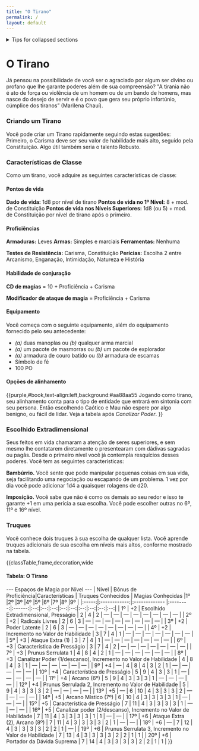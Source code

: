 ```yaml
---
title: "O Tirano"
permalink: /
layout: default
---
```

<details>

<summary>Tips for collapsed sections</summary>

### You can add a header

You can add text within a collapsed section. 

You can add an image or a code block, too.

```ruby
   puts "Hello World"
```

</details>

# O Tirano
Já pensou na possibilidade de você ser o agraciado por algum ser divino ou profano que lhe garante poderes além de sua compreensão? "A tirania não é ato de força ou violência de um homem ou de um bando de homens, mas nasce do desejo de servir e é o povo que gera seu próprio infortúnio, cúmplice dos tiranos” (Marilena Chauí).

### Criando um Tirano
Você pode criar um Tirano rapidamente seguindo estas sugestões: Primeiro, o Carisma deve ser seu valor de habilidade mais alto, seguido pela Constituição. Algo útil também seria o talento Robusto.

### Características de Classe

Como um tirano, você adquire as seguintes características de classe:

#### Pontos de vida
**Dado de vida:**                     1d8 por nível de tirano
**Pontos de vida no 1º Nível:**      8 + mod. de Constituição
**Pontos de vida nos Níveis Superiores:**  1d8 (ou 5) + mod. de Constituição por nível de tirano após o primeiro.

#### Proficiências
**Armaduras:**    Leves
**Armas:**  Simples e marciais
**Ferramentas:**    Nenhuma

**Testes de Resistência:**  Carisma, Constituição
**Perícias:**         Escolha 2 entre Arcanismo, Enganação, Intimidação, Natureza e História

#### Habilidade de conjuração
**CD de magias** = 10 + Proficiência + Carisma

**Modificador de ataque de magia** = Proficiência + Carisma

#### Equipamento
Você começa com o seguinte equipamento, além do equipamento fornecido pelo seu antecedente:
- *(a)* duas manoplas ou *(b)* qualquer arma marcial
- *(a)* um pacote de masmorras ou *(b)* um pacote de explorador
- *(a)* armadura de couro batido ou *(b)* armadura de escamas
- Símbolo de fé
- 100 PO

#### Opções de alinhamento
{{purple,#book,text-align:left,background:#aa88aa55
Jogando como tirano, seu alinhamento conta para o tipo de entidade que entrará em sintonia com seu persona.
Então escolhendo Caótico e Mau não espere por algo benigno, ou fácil de lidar. Veja a tabela após *Canalizar Poder*.
}}

### Escolhido Extradimensional
Seus feitos em vida chamaram a atenção de seres superiores, e sem mesmo lhe contatarem diretamente o presentearam com dádivas sagradas ou pagãs. Desde o primeiro nível você já contempla resquícios desses poderes. Você tem as seguintes características:

**Bambúrrio.** Você sente que pode manipular pequenas coisas em sua vida, seja facilitando uma negociação ou escapando de um problema. 1 vez por dia você pode adicionar 1d4 a quaisquer rolagens de d20.

**Imposição.** Você sabe que não é como os demais ao seu redor e isso te garante +1 em uma perícia a sua escolha. Você pode escolher outras no 6º, 11º e 16º nível.

### Truques
Você conhece dois truques à sua escolha de qualquer lista. Você aprende truques adicionais de sua escolha em níveis mais altos, conforme mostrado na tabela.

{{classTable,frame,decoration,wide
#### Tabela: O Tirano
--- Espaços de Magia por Nível ---
| Nível | Bônus de Proficiência|Características  | Truques Conhecidos   | Magias Conhecidas |1º |2º |3º |4º |5º |6º |7º |8º |9º |
|:-----:|:------------:|:-------------   |:--------:|:------:|:--:|:--:|:--:|:--:|:--:|:--:|:--:|:--:|:--:|
|  1º  | +2 |      Escolhido Extradimensional, Presságio |    2     |   4    | 2  | —  | —  | —  | —  | —  | —  | —  | —  |
|  2º  | +2 |      Radicais Livres      |    2     |   6    | 3  | —  | —  | —  | —  | —  | —  | —  | —  |
|  3º  | +2 |      Poder Latente |    2     |   6    | 3  | —  | —  | —  | —  | —  | —  | —  | —  |
|  4º  | +2 |      Incremento no Valor de Habilidade     |    3     |   7    | 4  | 1  | —  | —  | —  | —  | —  | —  | —  |
|  5º  | +3 |      Ataque Extra (1)    |    3     |   7    | 4  | 1  | —  | —  | —  | —  | —  | —  | —  |
|  6º  | +3 |      Característica de Presságio    |    3     |   7    | 4  | 2  | —  | —  | —  | —  | —  | —  | —  |
|  7º  | +3 |      Prunus Serrulata 1 |    4     |   8    | 4  | 2  | 1  | —  | —  | —  | —  | —  | —  |
|  8º  | +3 |      Canalizar Poder (1/descanso), Incremento no Valor de Habilidade |    4     |   8    | 4  | 3  | 1  | —  | —  | —  | —  | —  | —  |
|  9º  | +4 |      —  |    4     |   8    | 4  | 3  | 2  | 1  | —  | —  | —  | —  | —  |
| 10º  | +4 |      Característica de Presságio  |    5     |   9    | 4  | 3  | 3  | 1  | —  | —  | —  | —  | —  |
| 11º  | +4 |      Arcano (6º)   |    5     |   9    | 4  | 3  | 3  | 3  | 1  | —  | —  | —  | —  |
| 12º  | +4 |      Prunus Serrulada 2, Incremento no Valor de Habilidade         |    5     |   9    | 4  | 3  | 3  | 3  | 2  | —  | —  | —  | —  |
| 13º  | +5 |      —       |    6     |   10   | 4  | 3  | 3  | 3  | 2  | —  | —  | —  | —  |
| 14º  | +5 |      Arcano Místico (7º)       |    6     |   10   | 4  | 3  | 3  | 3  | 3  | 1  | —  | —  | —  |
| 15º  | +5 |      Característica de Presságio |    7     |   11   | 4  | 3  | 3  | 3  | 3  | 1  | —  | —  | —  |
| 16º  | +5 |      Canalizar poder (2/descanso), Incremento no Valor de Habilidade      |    7     |   11   | 4  | 3  | 3  | 3  | 3  | 1  | 1  | —  | —  |
| 17º  | +6 |      Ataque Extra (2), Arcano (8º) |    7     |   11   | 4  | 3  | 3  | 3  | 3  | 2  | 1  | —  | —  |
| 18º  | +6 |      —  |    7     |   12   | 4  | 3  | 3  | 3  | 3  | 2  | 2  | 1  | —  |
| 19º  | +6 |      Prunus Serrulata 3, Incremento no Valor de Habilidade |    7     |   13   | 4  | 3  | 3  | 3  | 3  | 2  | 2  | 1  | 1  |
| 20º  | +6 |      Portador da Dávida Suprema   |    7     |   14   | 4  | 3  | 3  | 3  | 3  | 2  | 2  | 1  | 1  |
}}
